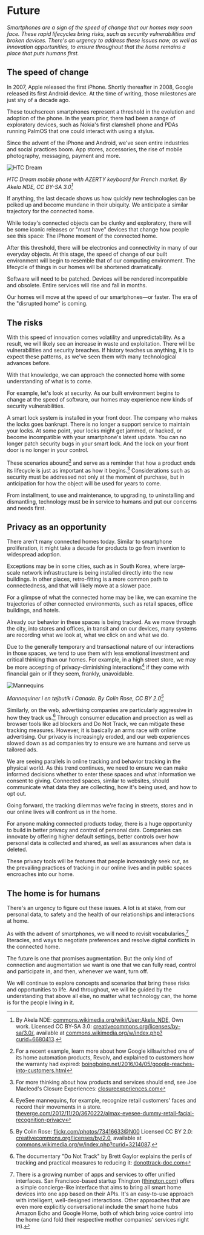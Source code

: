 # Future

_Smartphones are a sign of the speed of change that our homes may soon face. These rapid lifecycles bring risks, such as security vulnerabilities and broken devices. There's an urgency to address these issues now, as well as innovation opportunities, to ensure throughout that the home remains a place that puts humans first._  

## The speed of change

In 2007, Apple released the first iPhone. Shortly thereafter in 2008, Google released its first Android device. At the time of writing, those milestones are just shy of a decade ago. 

These touchscreen smartphones represent a threshold in the evolution and adoption of the phone. In the years prior, there had been a range of exploratory devices, such as Nokia's first clamshell phone and PDAs running PalmOS that one could interact with using a stylus.

Since the advent of the iPhone and Android, we've seen entire industries and social practices boom. App stores, accessories, the rise of mobile photography, messaging, payment and more.  

![HTC Dream](https://raw.githubusercontent.com/understanding-the-connected-home/book/master/img/htc_dream.jpg)

_HTC Dream mobile phone with AZERTY keyboard for French market. By Akela NDE, CC BY-SA 3.0[^1]_

If anything, the last decade shows us how quickly new technologies can be pciked up and become mundane in their ubiquity. We anticipate a similar trajectory for the connected home. 

While today's connected objects can be clunky and exploratory, there will be some iconic releases or "must have" devices that change how people see this space: The iPhone moment of the connected home.

After this threshold, there will be electronics and connectivity in many of our everyday objects. At this stage, the speed of change of our built environment will begin to resemble that of our computing environment. The lifecycle of things in our homes will be shortened dramatically. 

Software will need to be patched. Devices will be rendered incompatible and obsolete. Entire services will rise and fall in months. 

Our homes will move at the speed of our smartphones—or faster. The era of the "disrupted home" is coming. 

## The risks

With this speed of innovation comes volatility and unpredictability. As a result, we will likely see an increase in waste and exploitation. There will be vulnerabilities and security breaches. If history teaches us anything, it is to expect these patterns, as we've seen them with many technological advances before. 

With that knowledge, we can approach the connected home with some understanding of what is to come. 

For example, let's look at security. As our built environment begins to change at the speed of software, our homes may experience new kinds of security vulnerabilities. 

A smart lock system is installed in your front door. The company who makes the locks goes bankrupt. There is no longer a support service to maintain your locks. At some point, your locks might get jammed, or hacked, or become incompatible with your smartphone's latest update. You can no longer patch security bugs in your smart lock. And the lock on your front door is no longer in your control.    

These scenarios abound[^2] and serve as a reminder that how a product ends its lifecycle is just as important as how it begins.[^3] Considerations such as security must be addressed not only at the moment of purchase, but in anticipation for how the object will be used for years to come. 

From installment, to use and maintenance, to upgrading, to uninstalling and dismantling, technology must be in service to humans and put our concerns and needs first.   

## Privacy as an opportunity

There aren't many connected homes today. Similar to smartphone proliferation, it might take a decade for products to go from invention to widespread adoption. 

Exceptions may be in some cities, such as in South Korea, where large-scale network infrastructure is being installed directly into the new buildings. In other places, retro-fitting is a more common path to connectedness, and that will likely move at a slower pace. 

For a glimpse of what the connected home may be like, we can examine the trajectories of other connected environments, such as retail spaces, office buildings, and hotels. 

Already our behavior in these spaces is being tracked. As we move through the city, into stores and offices, in transit and on our devices, many systems are recording what we look at, what we click on and what we do. 

Due to the generally temporary and transactional nature of our interactions in those spaces, we tend to use them with less emotional investment and critical thinking than our homes. For example, in a high street store, we may be more accepting of privacy-diminishing interactions[^4] if they come with financial gain or if they seem, frankly, unavoidable.

![Mannequins](https://raw.githubusercontent.com/understanding-the-connected-home/book/master/img/mannequins.jpg)

_Mannequiner i en tøjbutik i Canada. By Colin Rose, CC BY 2.0[^5]_

Similarly, on the web, advertising companies are particularly aggressive in how they track us.[^6] Through consumer education and proection as well as browser tools like ad blockers and Do Not Track, we can mitigate these tracking measures. However, it is basically an arms race with online advertising. Our privacy is increasingly eroded, and our web experiences slowed down as ad companies try to ensure we are humans and serve us tailored ads.

We are seeing parallels in online tracking and behavior tracking in the physical world. As this trend continues, we need to ensure we can make informed decisions whether to enter these spaces and what information we consent to giving. Connected spaces, similar to websites, should communicate what data they are collecting, how it's being used, and how to opt out. 

Going forward, the tracking dilemmas we're facing in streets, stores and in our online lives will confront us in the home.

For anyone making connected products today, there is a huge opportunity to build in better privacy and control of personal data. Companies can innovate by offering higher default settings, better controls over how personal data is collected and shared, as well as assurances when data is deleted. 

These privacy tools will be features that people increasingly seek out, as the prevailing practices of tracking in our online lives and in public spaces encroaches into our home. 

## The home is for humans

There's an urgency to figure out these issues. A lot is at stake, from our personal data, to safety and the health of our relationships and interactions at home. 

As with the advent of smartphones, we will need to revisit vocabularies,[^7] literacies, and ways to negotiate preferences and resolve digital conflicts in the connected home.

The future is one that promises augmentation. But the only kind of connection and augmentation we want is one that we can fully read, control and participate in, and then, whenever we want, turn off.

We will continue to explore concepts and scenarios that bring these risks and opportunities to life. And throughout, we will be guided by the understanding that above all else, no matter what technology can, the home is for the people living in it. 

[^1]: By Akela NDE: [commons.wikimedia.org/wiki/User:Akela_NDE](https://commons.wikimedia.org/wiki/User:Akela_NDE), Own work. Licensed CC BY-SA 3.0: [creativecommons.org/licenses/by-sa/3.0/](http://creativecommons.org/licenses/by-sa/3.0/), available at [commons.wikimedia.org/w/index.php?curid=6680413](https://commons.wikimedia.org/w/index.php?curid=6680413).
[^2]: For a recent example, learn more about how Google killswitched one of its home automation products, Revolv, and explained to customers how the warranty had expired: [boingboing.net/2016/04/05/google-reaches-into-customers.html](https://boingboing.net/2016/04/05/google-reaches-into-customers.html)
[^3]: For more thinking about how products and services should end, see Joe Macleod's Closure Experiences: [closureexperiences.com](http://www.closureexperiences.com/) 
[^4]: EyeSee mannequins, for example, recognize retail customers' faces and record their movements in a store. [theverge.com/2012/11/20/3670222/almax-eyesee-dummy-retail-facial-recognition-privacy](http://www.theverge.com/2012/11/20/3670222/almax-eyesee-dummy-retail-facial-recognition-privacy)
[^5]: By Colin Rose: [flickr.com/photos/73416633@N00](http://flickr.com/photos/73416633@N00) Licensed CC BY 2.0: [creativecommons.org/licenses/by/2.0](http://creativecommons.org/licenses/by/2.0), available at [commons.wikimedia.org/w/index.php?curid=3214087](https://commons.wikimedia.org/w/index.php?curid=3214087).
[^6]: The documentary "Do Not Track" by Brett Gaylor explains the perils of tracking and practical measures to reducing it: [donottrack-doc.com](https://donottrack-doc.com)
[^7]: There is a growing number of apps and services to offer unified interfaces. San Francisco-based startup Thington ([thington.com](http://thington.com/)) offers a simple concierge-like interface that aims to bring all smart home devices into one app based on their APIs. It's an easy-to-use approach with intelligent, well-designed interactions. Other approaches that are even more explicitly conversational include the smart home hubs Amazon Echo and Google Home, both of which bring voice control into the home (and fold their respective mother companies' services right in).

